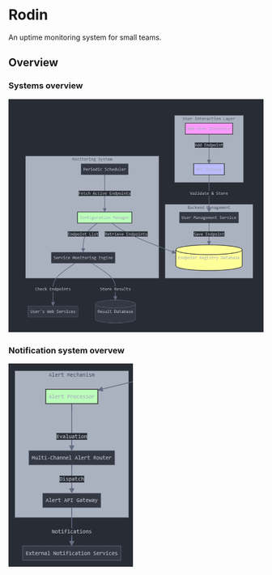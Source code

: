 # Rodin

An uptime monitoring system for small teams.

## Overview

### Systems overview

![Rodin Logo](./assets/overview.png)

### Notification system overvew

![Rodin Logo](./assets/notification.png)
